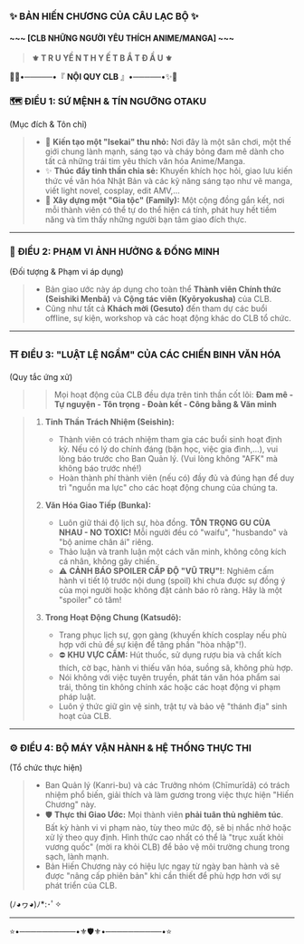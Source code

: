 

### ✨ **BẢN HIẾN CHƯƠNG CỦA CÂU LẠC BỘ** ✨
#### ~~~ [CLB NHỮNG NGƯỜI YÊU THÍCH ANIME/MANGA] ~~~
> **⚜️ T R U YỀ N T H Y Ế T B Ắ T Đ Ầ U ⚜️**

📜✨•─────•『 **NỘI QUY CLB** 』•─────•✨📜

### 🗺️ **ĐIỀU 1: SỨ MỆNH & TÍN NGƯỠNG OTAKU**
(Mục đích & Tôn chỉ)

> *   🔹 **Kiến tạo một "Isekai" thu nhỏ:** Nơi đây là một sân chơi, một thế giới chung lành mạnh, sáng tạo và cháy bỏng đam mê dành cho tất cả những trái tim yêu thích văn hóa Anime/Manga.
> *   ✨ **Thúc đẩy tinh thần chia sẻ:** Khuyến khích học hỏi, giao lưu kiến thức về văn hóa Nhật Bản và các kỹ năng sáng tạo như vẽ manga, viết light novel, cosplay, edit AMV,...
> *   💖 **Xây dựng một "Gia tộc" (Family):** Một cộng đồng gắn kết, nơi mỗi thành viên có thể tự do thể hiện cá tính, phát huy hết tiềm năng và tìm thấy những người bạn tâm giao đích thực.

---

### 👥 **ĐIỀU 2: PHẠM VI ẢNH HƯỞNG & ĐỒNG MINH**
(Đối tượng & Phạm vi áp dụng)

> *   Bản giao ước này áp dụng cho toàn thể **Thành viên Chính thức (Seishiki Menbā)** và **Cộng tác viên (Kyōryokusha)** của CLB.
> *   Cũng như tất cả **Khách mời (Gesuto)** đến tham dự các buổi offline, sự kiện, workshop và các hoạt động khác do CLB tổ chức.

---

### ⛩️ **ĐIỀU 3: "LUẬT LỆ NGẦM" CỦA CÁC CHIẾN BINH VĂN HÓA**
(Quy tắc ứng xử)

> > Mọi hoạt động của CLB đều dựa trên tinh thần cốt lõi:
> > **Đam mê - Tự nguyện - Tôn trọng - Đoàn kết - Công bằng & Văn minh**

> 1.  **Tinh Thần Trách Nhiệm (Seishin):**
>     *   Thành viên có trách nhiệm tham gia các buổi sinh hoạt định kỳ. Nếu có lý do chính đáng (bận học, việc gia đình,...), vui lòng báo trước cho Ban Quản lý. (Vui lòng không "AFK" mà không báo trước nhé!)
>     *   Hoàn thành phí thành viên (nếu có) đầy đủ và đúng hạn để duy trì "nguồn ma lực" cho các hoạt động chung của chúng ta.
>
> 2.  **Văn Hóa Giao Tiếp (Bunka):**
>     *   Luôn giữ thái độ lịch sự, hòa đồng. **TÔN TRỌNG GU CỦA NHAU - NO TOXIC!** Mỗi người đều có "waifu", "husbando" và "bộ anime chân ái" riêng.
>     *   Thảo luận và tranh luận một cách văn minh, không công kích cá nhân, không gây chiến.
>     *   ⚠️ **CẢNH BÁO SPOILER CẤP ĐỘ "VŨ TRỤ"!**: Nghiêm cấm hành vi tiết lộ trước nội dung (spoil) khi chưa được sự đồng ý của mọi người hoặc không đặt cảnh báo rõ ràng. Hãy là một "spoiler" có tâm!
>
> 3.  **Trong Hoạt Động Chung (Katsudō):**
>     *   Trang phục lịch sự, gọn gàng (khuyến khích cosplay nếu phù hợp với chủ đề sự kiện để tăng phần "hòa nhập"!).
>     *   ⛔ **KHU VỰC CẤM:** Hút thuốc, sử dụng rượu bia và chất kích thích, cờ bạc, hành vi thiếu văn hóa, suồng sã, không phù hợp.
>     *   Nói không với việc tuyên truyền, phát tán văn hóa phẩm sai trái, thông tin không chính xác hoặc các hoạt động vi phạm pháp luật.
>     *   Luôn ý thức giữ gìn vệ sinh, trật tự và bảo vệ "thánh địa" sinh hoạt của CLB.

---

### ⚙️ **ĐIỀU 4: BỘ MÁY VẬN HÀNH & HỆ THỐNG THỰC THI**
(Tổ chức thực hiện)

> *   Ban Quản lý (Kanri-bu) và các Trưởng nhóm (Chīmurīdā) có trách nhiệm phổ biến, giải thích và làm gương trong việc thực hiện "Hiến Chương" này.
> *   🛡️ **Thực thi Giao Ước:** Mọi thành viên **phải tuân thủ nghiêm túc**. Bất kỳ hành vi vi phạm nào, tùy theo mức độ, sẽ bị nhắc nhở hoặc xử lý theo quy định. Hình thức cao nhất có thể là "trục xuất khỏi vương quốc" (mời ra khỏi CLB) để bảo vệ môi trường chung trong sạch, lành mạnh.
> *   Bản Hiến Chương này có hiệu lực ngay từ ngày ban hành và sẽ được "nâng cấp phiên bản" khi cần thiết để phù hợp hơn với sự phát triển của CLB.

(ﾉ◕ヮ◕)ﾉ*:･ﾟ✧

---
⭐•──────────•⚜️🛡️⚜️•──────────•⭐

